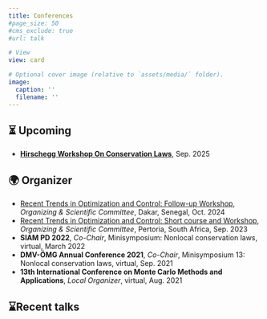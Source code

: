 ```yaml
---
title: Conferences
#page_size: 50
#cms_exclude: true
#url: talk

# View
view: card

# Optional cover image (relative to `assets/media/` folder).
image:
  caption: ''
  filename: ''
---
```


## ⏳ Upcoming

- **[Hirschegg Workshop On Conservation Laws](https://www.hirschegg.ovgu.de/)**, Sep. 2025

## 🌍 Organizer

- [Recent Trends in Optimization and Control: Follow-up Workshop](https://www.igpm.rwth-aachen.de/workshop/optcon2024), *Organizing & Scientific Committee*, Dakar, Senegal, Oct. 2024
- [Recent Trends in Optimization and Control: Short course and Workshop](https://www.igpm.rwth-aachen.de/workshop/optcon2023), *Organizing & Scientific Committee*, Pertoria, South Africa, Sep. 2023
- **SIAM PD 2022**, *Co-Chair*, Minisymposium: Nonlocal conservation laws, virtual, March 2022
- **DMV-ÖMG Annual Conference 2021**, *Co-Chair*, Minisymposium 13: Nonlocal conservation laws, virtual, Sep. 2021
- **13th International Conference on Monte Carlo Methods and Applications**, *Local Organizer*, virtual, Aug. 2021


## ⌛Recent talks